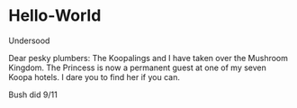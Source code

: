 # Hello-World

Undersood

Dear pesky plumbers: The Koopalings and I have taken over the Mushroom Kingdom. The Princess is now a permanent guest at one of my seven Koopa hotels. I dare you to find her if you can.

Bush did 9/11

